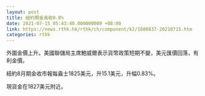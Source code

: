 ```yaml
---
layout: post
title: 紐約期金高收0.8%
date: 2021-07-15 05:43:40.000000000 +08:00
link: https://news.rthk.hk/rthk/ch/component/k2/1600837-20210715.htm
categories: rthk
---
```


外圍金價上升。美國聯儲局主席鮑威爾表示貨幣政策短期不變，美元匯價回落，有利金價。

紐約8月期金收市報每盎士1825美元，升15.1美元，升幅0.83%。

現貨金在1827美元附近。
